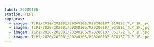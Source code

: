 ```yaml
---
label: 20200106
station: TLP1
capturas:
  - imagem: TLP1/2020/202001/20200106/M20200107_010622_TLP_1P.jpg
  - imagem: TLP1/2020/202001/20200106/M20200107_061011_TLP_1P.jpg
  - imagem: TLP1/2020/202001/20200106/M20200107_061722_TLP_1P.jpg
  - imagem: TLP1/2020/202001/20200106/M20200107_070157_TLP_1P.jpg
---
```

